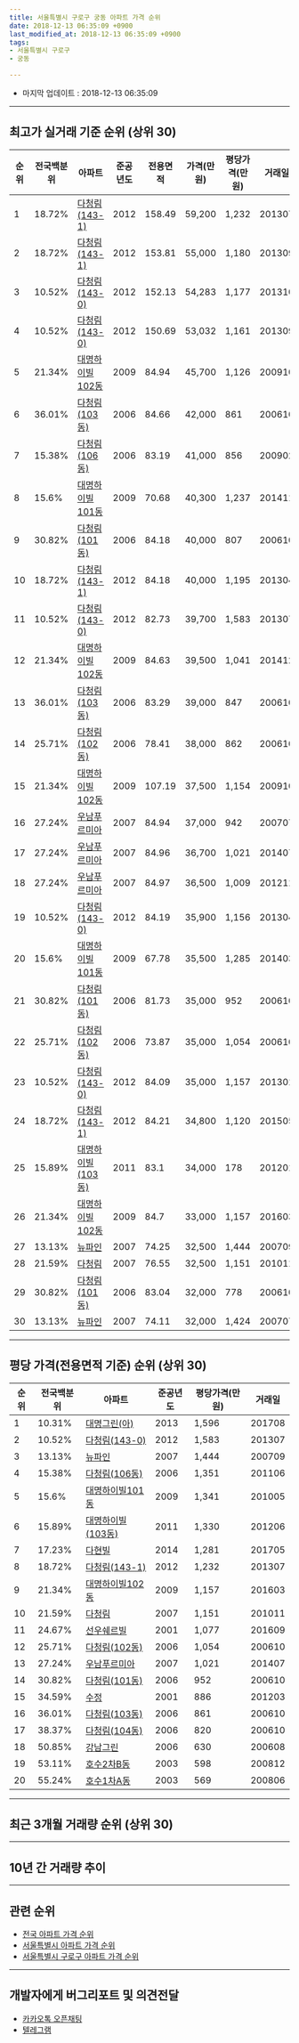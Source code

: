 ```yaml
---
title: 서울특별시 구로구 궁동 아파트 가격 순위
date: 2018-12-13 06:35:09 +0900
last_modified_at: 2018-12-13 06:35:09 +0900
tags:
- 서울특별시 구로구
- 궁동

---
```


* 마지막 업데이트 : 2018-12-13 06:35:09

---

## 최고가 실거래 기준 순위 (상위 30)


|순위|전국백분위|아파트|준공년도|전용면적|가격(만원)|평당가격(만원)|거래일|
|---|---|---|---|---|---|---|---|
|1|18.72%|[다청림(143-1)](https://search.naver.com/search.naver?query=%EC%84%9C%EC%9A%B8%ED%8A%B9%EB%B3%84%EC%8B%9C+%EA%B5%AC%EB%A1%9C%EA%B5%AC+%EA%B6%81%EB%8F%99+%EB%8B%A4%EC%B2%AD%EB%A6%BC%28143-1%29)|2012|158.49|59,200|1,232|201307|
|2|18.72%|[다청림(143-1)](https://search.naver.com/search.naver?query=%EC%84%9C%EC%9A%B8%ED%8A%B9%EB%B3%84%EC%8B%9C+%EA%B5%AC%EB%A1%9C%EA%B5%AC+%EA%B6%81%EB%8F%99+%EB%8B%A4%EC%B2%AD%EB%A6%BC%28143-1%29)|2012|153.81|55,000|1,180|201309|
|3|10.52%|[다청림(143-0)](https://search.naver.com/search.naver?query=%EC%84%9C%EC%9A%B8%ED%8A%B9%EB%B3%84%EC%8B%9C+%EA%B5%AC%EB%A1%9C%EA%B5%AC+%EA%B6%81%EB%8F%99+%EB%8B%A4%EC%B2%AD%EB%A6%BC%28143-0%29)|2012|152.13|54,283|1,177|201310|
|4|10.52%|[다청림(143-0)](https://search.naver.com/search.naver?query=%EC%84%9C%EC%9A%B8%ED%8A%B9%EB%B3%84%EC%8B%9C+%EA%B5%AC%EB%A1%9C%EA%B5%AC+%EA%B6%81%EB%8F%99+%EB%8B%A4%EC%B2%AD%EB%A6%BC%28143-0%29)|2012|150.69|53,032|1,161|201309|
|5|21.34%|[대명하이빌102동](https://search.naver.com/search.naver?query=%EC%84%9C%EC%9A%B8%ED%8A%B9%EB%B3%84%EC%8B%9C+%EA%B5%AC%EB%A1%9C%EA%B5%AC+%EA%B6%81%EB%8F%99+%EB%8C%80%EB%AA%85%ED%95%98%EC%9D%B4%EB%B9%8C102%EB%8F%99)|2009|84.94|45,700|1,126|200910|
|6|36.01%|[다청림(103동)](https://search.naver.com/search.naver?query=%EC%84%9C%EC%9A%B8%ED%8A%B9%EB%B3%84%EC%8B%9C+%EA%B5%AC%EB%A1%9C%EA%B5%AC+%EA%B6%81%EB%8F%99+%EB%8B%A4%EC%B2%AD%EB%A6%BC%28103%EB%8F%99%29)|2006|84.66|42,000|861|200610|
|7|15.38%|[다청림(106동)](https://search.naver.com/search.naver?query=%EC%84%9C%EC%9A%B8%ED%8A%B9%EB%B3%84%EC%8B%9C+%EA%B5%AC%EB%A1%9C%EA%B5%AC+%EA%B6%81%EB%8F%99+%EB%8B%A4%EC%B2%AD%EB%A6%BC%28106%EB%8F%99%29)|2006|83.19|41,000|856|200902|
|8|15.6%|[대명하이빌101동](https://search.naver.com/search.naver?query=%EC%84%9C%EC%9A%B8%ED%8A%B9%EB%B3%84%EC%8B%9C+%EA%B5%AC%EB%A1%9C%EA%B5%AC+%EA%B6%81%EB%8F%99+%EB%8C%80%EB%AA%85%ED%95%98%EC%9D%B4%EB%B9%8C101%EB%8F%99)|2009|70.68|40,300|1,237|201411|
|9|30.82%|[다청림(101동)](https://search.naver.com/search.naver?query=%EC%84%9C%EC%9A%B8%ED%8A%B9%EB%B3%84%EC%8B%9C+%EA%B5%AC%EB%A1%9C%EA%B5%AC+%EA%B6%81%EB%8F%99+%EB%8B%A4%EC%B2%AD%EB%A6%BC%28101%EB%8F%99%29)|2006|84.18|40,000|807|200610|
|10|18.72%|[다청림(143-1)](https://search.naver.com/search.naver?query=%EC%84%9C%EC%9A%B8%ED%8A%B9%EB%B3%84%EC%8B%9C+%EA%B5%AC%EB%A1%9C%EA%B5%AC+%EA%B6%81%EB%8F%99+%EB%8B%A4%EC%B2%AD%EB%A6%BC%28143-1%29)|2012|84.18|40,000|1,195|201304|
|11|10.52%|[다청림(143-0)](https://search.naver.com/search.naver?query=%EC%84%9C%EC%9A%B8%ED%8A%B9%EB%B3%84%EC%8B%9C+%EA%B5%AC%EB%A1%9C%EA%B5%AC+%EA%B6%81%EB%8F%99+%EB%8B%A4%EC%B2%AD%EB%A6%BC%28143-0%29)|2012|82.73|39,700|1,583|201307|
|12|21.34%|[대명하이빌102동](https://search.naver.com/search.naver?query=%EC%84%9C%EC%9A%B8%ED%8A%B9%EB%B3%84%EC%8B%9C+%EA%B5%AC%EB%A1%9C%EA%B5%AC+%EA%B6%81%EB%8F%99+%EB%8C%80%EB%AA%85%ED%95%98%EC%9D%B4%EB%B9%8C102%EB%8F%99)|2009|84.63|39,500|1,041|201412|
|13|36.01%|[다청림(103동)](https://search.naver.com/search.naver?query=%EC%84%9C%EC%9A%B8%ED%8A%B9%EB%B3%84%EC%8B%9C+%EA%B5%AC%EB%A1%9C%EA%B5%AC+%EA%B6%81%EB%8F%99+%EB%8B%A4%EC%B2%AD%EB%A6%BC%28103%EB%8F%99%29)|2006|83.29|39,000|847|200610|
|14|25.71%|[다청림(102동)](https://search.naver.com/search.naver?query=%EC%84%9C%EC%9A%B8%ED%8A%B9%EB%B3%84%EC%8B%9C+%EA%B5%AC%EB%A1%9C%EA%B5%AC+%EA%B6%81%EB%8F%99+%EB%8B%A4%EC%B2%AD%EB%A6%BC%28102%EB%8F%99%29)|2006|78.41|38,000|862|200610|
|15|21.34%|[대명하이빌102동](https://search.naver.com/search.naver?query=%EC%84%9C%EC%9A%B8%ED%8A%B9%EB%B3%84%EC%8B%9C+%EA%B5%AC%EB%A1%9C%EA%B5%AC+%EA%B6%81%EB%8F%99+%EB%8C%80%EB%AA%85%ED%95%98%EC%9D%B4%EB%B9%8C102%EB%8F%99)|2009|107.19|37,500|1,154|200910|
|16|27.24%|[우남푸르미아](https://search.naver.com/search.naver?query=%EC%84%9C%EC%9A%B8%ED%8A%B9%EB%B3%84%EC%8B%9C+%EA%B5%AC%EB%A1%9C%EA%B5%AC+%EA%B6%81%EB%8F%99+%EC%9A%B0%EB%82%A8%ED%91%B8%EB%A5%B4%EB%AF%B8%EC%95%84)|2007|84.94|37,000|942|200707|
|17|27.24%|[우남푸르미아](https://search.naver.com/search.naver?query=%EC%84%9C%EC%9A%B8%ED%8A%B9%EB%B3%84%EC%8B%9C+%EA%B5%AC%EB%A1%9C%EA%B5%AC+%EA%B6%81%EB%8F%99+%EC%9A%B0%EB%82%A8%ED%91%B8%EB%A5%B4%EB%AF%B8%EC%95%84)|2007|84.96|36,700|1,021|201407|
|18|27.24%|[우남푸르미아](https://search.naver.com/search.naver?query=%EC%84%9C%EC%9A%B8%ED%8A%B9%EB%B3%84%EC%8B%9C+%EA%B5%AC%EB%A1%9C%EA%B5%AC+%EA%B6%81%EB%8F%99+%EC%9A%B0%EB%82%A8%ED%91%B8%EB%A5%B4%EB%AF%B8%EC%95%84)|2007|84.97|36,500|1,009|201211|
|19|10.52%|[다청림(143-0)](https://search.naver.com/search.naver?query=%EC%84%9C%EC%9A%B8%ED%8A%B9%EB%B3%84%EC%8B%9C+%EA%B5%AC%EB%A1%9C%EA%B5%AC+%EA%B6%81%EB%8F%99+%EB%8B%A4%EC%B2%AD%EB%A6%BC%28143-0%29)|2012|84.19|35,900|1,156|201304|
|20|15.6%|[대명하이빌101동](https://search.naver.com/search.naver?query=%EC%84%9C%EC%9A%B8%ED%8A%B9%EB%B3%84%EC%8B%9C+%EA%B5%AC%EB%A1%9C%EA%B5%AC+%EA%B6%81%EB%8F%99+%EB%8C%80%EB%AA%85%ED%95%98%EC%9D%B4%EB%B9%8C101%EB%8F%99)|2009|67.78|35,500|1,285|201403|
|21|30.82%|[다청림(101동)](https://search.naver.com/search.naver?query=%EC%84%9C%EC%9A%B8%ED%8A%B9%EB%B3%84%EC%8B%9C+%EA%B5%AC%EB%A1%9C%EA%B5%AC+%EA%B6%81%EB%8F%99+%EB%8B%A4%EC%B2%AD%EB%A6%BC%28101%EB%8F%99%29)|2006|81.73|35,000|952|200610|
|22|25.71%|[다청림(102동)](https://search.naver.com/search.naver?query=%EC%84%9C%EC%9A%B8%ED%8A%B9%EB%B3%84%EC%8B%9C+%EA%B5%AC%EB%A1%9C%EA%B5%AC+%EA%B6%81%EB%8F%99+%EB%8B%A4%EC%B2%AD%EB%A6%BC%28102%EB%8F%99%29)|2006|73.87|35,000|1,054|200610|
|23|10.52%|[다청림(143-0)](https://search.naver.com/search.naver?query=%EC%84%9C%EC%9A%B8%ED%8A%B9%EB%B3%84%EC%8B%9C+%EA%B5%AC%EB%A1%9C%EA%B5%AC+%EA%B6%81%EB%8F%99+%EB%8B%A4%EC%B2%AD%EB%A6%BC%28143-0%29)|2012|84.09|35,000|1,157|201301|
|24|18.72%|[다청림(143-1)](https://search.naver.com/search.naver?query=%EC%84%9C%EC%9A%B8%ED%8A%B9%EB%B3%84%EC%8B%9C+%EA%B5%AC%EB%A1%9C%EA%B5%AC+%EA%B6%81%EB%8F%99+%EB%8B%A4%EC%B2%AD%EB%A6%BC%28143-1%29)|2012|84.21|34,800|1,120|201505|
|25|15.89%|[대명하이빌(103동)](https://search.naver.com/search.naver?query=%EC%84%9C%EC%9A%B8%ED%8A%B9%EB%B3%84%EC%8B%9C+%EA%B5%AC%EB%A1%9C%EA%B5%AC+%EA%B6%81%EB%8F%99+%EB%8C%80%EB%AA%85%ED%95%98%EC%9D%B4%EB%B9%8C%28103%EB%8F%99%29)|2011|83.1|34,000|178|201201|
|26|21.34%|[대명하이빌102동](https://search.naver.com/search.naver?query=%EC%84%9C%EC%9A%B8%ED%8A%B9%EB%B3%84%EC%8B%9C+%EA%B5%AC%EB%A1%9C%EA%B5%AC+%EA%B6%81%EB%8F%99+%EB%8C%80%EB%AA%85%ED%95%98%EC%9D%B4%EB%B9%8C102%EB%8F%99)|2009|84.7|33,000|1,157|201603|
|27|13.13%|[뉴파인](https://search.naver.com/search.naver?query=%EC%84%9C%EC%9A%B8%ED%8A%B9%EB%B3%84%EC%8B%9C+%EA%B5%AC%EB%A1%9C%EA%B5%AC+%EA%B6%81%EB%8F%99+%EB%89%B4%ED%8C%8C%EC%9D%B8)|2007|74.25|32,500|1,444|200709|
|28|21.59%|[다청림](https://search.naver.com/search.naver?query=%EC%84%9C%EC%9A%B8%ED%8A%B9%EB%B3%84%EC%8B%9C+%EA%B5%AC%EB%A1%9C%EA%B5%AC+%EA%B6%81%EB%8F%99+%EB%8B%A4%EC%B2%AD%EB%A6%BC)|2007|76.55|32,500|1,151|201011|
|29|30.82%|[다청림(101동)](https://search.naver.com/search.naver?query=%EC%84%9C%EC%9A%B8%ED%8A%B9%EB%B3%84%EC%8B%9C+%EA%B5%AC%EB%A1%9C%EA%B5%AC+%EA%B6%81%EB%8F%99+%EB%8B%A4%EC%B2%AD%EB%A6%BC%28101%EB%8F%99%29)|2006|83.04|32,000|778|200610|
|30|13.13%|[뉴파인](https://search.naver.com/search.naver?query=%EC%84%9C%EC%9A%B8%ED%8A%B9%EB%B3%84%EC%8B%9C+%EA%B5%AC%EB%A1%9C%EA%B5%AC+%EA%B6%81%EB%8F%99+%EB%89%B4%ED%8C%8C%EC%9D%B8)|2007|74.11|32,000|1,424|200707|


---

## 평당 가격(전용면적 기준) 순위 (상위 30)


|순위|전국백분위|아파트|준공년도|평당가격(만원)|거래일|
|---|---|---|---|---|---|
|1|10.31%|[대명그린(아)](https://search.naver.com/search.naver?query=%EC%84%9C%EC%9A%B8%ED%8A%B9%EB%B3%84%EC%8B%9C+%EA%B5%AC%EB%A1%9C%EA%B5%AC+%EA%B6%81%EB%8F%99+%EB%8C%80%EB%AA%85%EA%B7%B8%EB%A6%B0%28%EC%95%84%29)|2013|1,596|201708|
|2|10.52%|[다청림(143-0)](https://search.naver.com/search.naver?query=%EC%84%9C%EC%9A%B8%ED%8A%B9%EB%B3%84%EC%8B%9C+%EA%B5%AC%EB%A1%9C%EA%B5%AC+%EA%B6%81%EB%8F%99+%EB%8B%A4%EC%B2%AD%EB%A6%BC%28143-0%29)|2012|1,583|201307|
|3|13.13%|[뉴파인](https://search.naver.com/search.naver?query=%EC%84%9C%EC%9A%B8%ED%8A%B9%EB%B3%84%EC%8B%9C+%EA%B5%AC%EB%A1%9C%EA%B5%AC+%EA%B6%81%EB%8F%99+%EB%89%B4%ED%8C%8C%EC%9D%B8)|2007|1,444|200709|
|4|15.38%|[다청림(106동)](https://search.naver.com/search.naver?query=%EC%84%9C%EC%9A%B8%ED%8A%B9%EB%B3%84%EC%8B%9C+%EA%B5%AC%EB%A1%9C%EA%B5%AC+%EA%B6%81%EB%8F%99+%EB%8B%A4%EC%B2%AD%EB%A6%BC%28106%EB%8F%99%29)|2006|1,351|201106|
|5|15.6%|[대명하이빌101동](https://search.naver.com/search.naver?query=%EC%84%9C%EC%9A%B8%ED%8A%B9%EB%B3%84%EC%8B%9C+%EA%B5%AC%EB%A1%9C%EA%B5%AC+%EA%B6%81%EB%8F%99+%EB%8C%80%EB%AA%85%ED%95%98%EC%9D%B4%EB%B9%8C101%EB%8F%99)|2009|1,341|201005|
|6|15.89%|[대명하이빌(103동)](https://search.naver.com/search.naver?query=%EC%84%9C%EC%9A%B8%ED%8A%B9%EB%B3%84%EC%8B%9C+%EA%B5%AC%EB%A1%9C%EA%B5%AC+%EA%B6%81%EB%8F%99+%EB%8C%80%EB%AA%85%ED%95%98%EC%9D%B4%EB%B9%8C%28103%EB%8F%99%29)|2011|1,330|201206|
|7|17.23%|[다현빌](https://search.naver.com/search.naver?query=%EC%84%9C%EC%9A%B8%ED%8A%B9%EB%B3%84%EC%8B%9C+%EA%B5%AC%EB%A1%9C%EA%B5%AC+%EA%B6%81%EB%8F%99+%EB%8B%A4%ED%98%84%EB%B9%8C)|2014|1,281|201705|
|8|18.72%|[다청림(143-1)](https://search.naver.com/search.naver?query=%EC%84%9C%EC%9A%B8%ED%8A%B9%EB%B3%84%EC%8B%9C+%EA%B5%AC%EB%A1%9C%EA%B5%AC+%EA%B6%81%EB%8F%99+%EB%8B%A4%EC%B2%AD%EB%A6%BC%28143-1%29)|2012|1,232|201307|
|9|21.34%|[대명하이빌102동](https://search.naver.com/search.naver?query=%EC%84%9C%EC%9A%B8%ED%8A%B9%EB%B3%84%EC%8B%9C+%EA%B5%AC%EB%A1%9C%EA%B5%AC+%EA%B6%81%EB%8F%99+%EB%8C%80%EB%AA%85%ED%95%98%EC%9D%B4%EB%B9%8C102%EB%8F%99)|2009|1,157|201603|
|10|21.59%|[다청림](https://search.naver.com/search.naver?query=%EC%84%9C%EC%9A%B8%ED%8A%B9%EB%B3%84%EC%8B%9C+%EA%B5%AC%EB%A1%9C%EA%B5%AC+%EA%B6%81%EB%8F%99+%EB%8B%A4%EC%B2%AD%EB%A6%BC)|2007|1,151|201011|
|11|24.67%|[선우쉐르빌](https://search.naver.com/search.naver?query=%EC%84%9C%EC%9A%B8%ED%8A%B9%EB%B3%84%EC%8B%9C+%EA%B5%AC%EB%A1%9C%EA%B5%AC+%EA%B6%81%EB%8F%99+%EC%84%A0%EC%9A%B0%EC%89%90%EB%A5%B4%EB%B9%8C)|2001|1,077|201609|
|12|25.71%|[다청림(102동)](https://search.naver.com/search.naver?query=%EC%84%9C%EC%9A%B8%ED%8A%B9%EB%B3%84%EC%8B%9C+%EA%B5%AC%EB%A1%9C%EA%B5%AC+%EA%B6%81%EB%8F%99+%EB%8B%A4%EC%B2%AD%EB%A6%BC%28102%EB%8F%99%29)|2006|1,054|200610|
|13|27.24%|[우남푸르미아](https://search.naver.com/search.naver?query=%EC%84%9C%EC%9A%B8%ED%8A%B9%EB%B3%84%EC%8B%9C+%EA%B5%AC%EB%A1%9C%EA%B5%AC+%EA%B6%81%EB%8F%99+%EC%9A%B0%EB%82%A8%ED%91%B8%EB%A5%B4%EB%AF%B8%EC%95%84)|2007|1,021|201407|
|14|30.82%|[다청림(101동)](https://search.naver.com/search.naver?query=%EC%84%9C%EC%9A%B8%ED%8A%B9%EB%B3%84%EC%8B%9C+%EA%B5%AC%EB%A1%9C%EA%B5%AC+%EA%B6%81%EB%8F%99+%EB%8B%A4%EC%B2%AD%EB%A6%BC%28101%EB%8F%99%29)|2006|952|200610|
|15|34.59%|[수정](https://search.naver.com/search.naver?query=%EC%84%9C%EC%9A%B8%ED%8A%B9%EB%B3%84%EC%8B%9C+%EA%B5%AC%EB%A1%9C%EA%B5%AC+%EA%B6%81%EB%8F%99+%EC%88%98%EC%A0%95)|2001|886|201203|
|16|36.01%|[다청림(103동)](https://search.naver.com/search.naver?query=%EC%84%9C%EC%9A%B8%ED%8A%B9%EB%B3%84%EC%8B%9C+%EA%B5%AC%EB%A1%9C%EA%B5%AC+%EA%B6%81%EB%8F%99+%EB%8B%A4%EC%B2%AD%EB%A6%BC%28103%EB%8F%99%29)|2006|861|200610|
|17|38.37%|[다청림(104동)](https://search.naver.com/search.naver?query=%EC%84%9C%EC%9A%B8%ED%8A%B9%EB%B3%84%EC%8B%9C+%EA%B5%AC%EB%A1%9C%EA%B5%AC+%EA%B6%81%EB%8F%99+%EB%8B%A4%EC%B2%AD%EB%A6%BC%28104%EB%8F%99%29)|2006|820|200610|
|18|50.85%|[강남그린](https://search.naver.com/search.naver?query=%EC%84%9C%EC%9A%B8%ED%8A%B9%EB%B3%84%EC%8B%9C+%EA%B5%AC%EB%A1%9C%EA%B5%AC+%EA%B6%81%EB%8F%99+%EA%B0%95%EB%82%A8%EA%B7%B8%EB%A6%B0)|2006|630|200608|
|19|53.11%|[호수2차B동](https://search.naver.com/search.naver?query=%EC%84%9C%EC%9A%B8%ED%8A%B9%EB%B3%84%EC%8B%9C+%EA%B5%AC%EB%A1%9C%EA%B5%AC+%EA%B6%81%EB%8F%99+%ED%98%B8%EC%88%982%EC%B0%A8B%EB%8F%99)|2003|598|200812|
|20|55.24%|[호수1차A동](https://search.naver.com/search.naver?query=%EC%84%9C%EC%9A%B8%ED%8A%B9%EB%B3%84%EC%8B%9C+%EA%B5%AC%EB%A1%9C%EA%B5%AC+%EA%B6%81%EB%8F%99+%ED%98%B8%EC%88%981%EC%B0%A8A%EB%8F%99)|2003|569|200806|


---

## 최근 3개월 거래량 순위 (상위 30)


<div style="width:100%;">
    <canvas id="deal_count_ranking" height="250"></canvas>
</div>


<script>
new Chart(document.getElementById("deal_count_ranking"), {
    type: 'horizontalBar',
    data: {
        labels: ['다청림(103동)'],
        datasets: [{
            label: '실거래 수',
            data: [1],
            borderColor: "rgba(255, 0, 128, 1)",
            backgroundColor: "rgba(255, 0, 128, 0.5)",
            fill: false,
        }]
    },
    options: {
        responsive: true,
        title: {
            display: true,
            text: '최근 3개월 거래량 순위'
        },
        tooltips: {
            mode: 'index',
            intersect: false,
            callbacks: {
                title: function(tooltipItems, data) {
                    return "실거래 수:";
                },
                label: function(tooltipItem, data) {
                    return data.labels[tooltipItem.index] + ": " + tooltipItem.xLabel;
                }
            }
        },
        hover: {
            mode: 'nearest',
            intersect: true
        },
        scales: {
            xAxes: [{
                display: true,
                scaleLabel: {
                    display: true,
                    labelString: '실거래 수'
                },
                ticks: {
                    suggestedMin: 0,
                }
            }],
            yAxes: [{
                display: true,
                ticks: {
                    autoSkip: false,
                    callback: function(value, index, values) {
                        if (value.length > 15)
                            return value.substr(0, 13) + "...";
                        else
                            return value;
                    }
                },
                scaleLabel: {
                    display: false,
                }
            }]
        }
    }
});

</script>


---

## 10년 간 거래량 추이


<div style="width:100%;">
    <canvas id="deal_progress" height="250"></canvas>
</div>

<script>
new Chart(document.getElementById("deal_progress"), {
    type: 'line',
    data: {
        labels: ['200812','200901','200902','200903','200904','200905','200906','200907','200908','200909','200910','200911','200912','201001','201002','201003','201004','201005','201006','201007','201008','201009','201010','201011','201012','201101','201102','201103','201104','201105','201106','201107','201108','201109','201110','201111','201112','201201','201202','201203','201204','201205','201206','201207','201208','201209','201210','201211','201212','201301','201302','201303','201304','201305','201306','201307','201308','201309','201310','201311','201312','201401','201402','201403','201404','201405','201406','201407','201408','201409','201410','201411','201412','201501','201502','201503','201504','201505','201506','201507','201508','201509','201510','201511','201512','201601','201602','201603','201604','201605','201606','201607','201608','201609','201610','201611','201612','201701','201702','201703','201704','201705','201706','201707','201708','201709','201710','201711','201712','201801','201802','201803','201804','201805','201806','201807','201808','201809','201810','201811','201812'],
        datasets: [{
            label: '실거래 수',
            pointRadius: 1,
            data: [2, 0, 3, 1, 0, 2, 4, 1, 4, 7, 3, 2, 1, 1, 3, 1, 2, 2, 2, 0, 1, 0, 3, 4, 1, 2, 2, 2, 0, 1, 2, 1, 0, 1, 1, 0, 1, 1, 0, 2, 2, 0, 1, 0, 2, 2, 3, 5, 0, 1, 4, 2, 5, 3, 2, 9, 5, 6, 2, 2, 0, 1, 1, 4, 1, 1, 3, 4, 2, 1, 5, 4, 1, 1, 1, 5, 6, 5, 3, 4, 1, 2, 4, 0, 2, 0, 4, 3, 1, 2, 4, 1, 2, 1, 3, 1, 2, 2, 4, 5, 2, 9, 2, 2, 3, 2, 1, 0, 0, 0, 2, 1, 1, 2, 1, 2, 0, 0, 1, 0, 0],
            borderColor: "rgba(255, 201, 14, 1)",
            backgroundColor: "rgba(255, 201, 14, 0.5)",
            fill: true,
        }]
    },
    options: {
        responsive: true,
        title: {
            display: true,
            text: '10년간 거래량 추이'
        },
        tooltips: {
            mode: 'index',
            intersect: false,
        },
        hover: {
            mode: 'nearest',
            intersect: true
        },
        scales: {
            xAxes: [{
                display: true,
                scaleLabel: {
                    display: true,
                    labelString: '년/월'
                }
            }],
            yAxes: [{
                display: true,
                ticks: {
                    suggestedMin: 0,
                },
                scaleLabel: {
                    display: true,
                    labelString: '실거래 수'
                }
            }]
        }
    }
});

</script>


---

## 관련 순위

- [전국 아파트 가격 순위](https://inasie.github.io/apt-ranking/전국)
- [서울특별시 아파트 가격 순위](https://inasie.github.io/apt-ranking/서울특별시)
- [서울특별시 구로구 아파트 가격 순위](https://inasie.github.io/apt-ranking/서울특별시-구로구)


---

## 개발자에게 버그리포트 및 의견전달

- [카카오톡 오픈채팅](https://open.kakao.com/o/gLJUAP4)
- [텔레그램](https://t.me/inasie)

